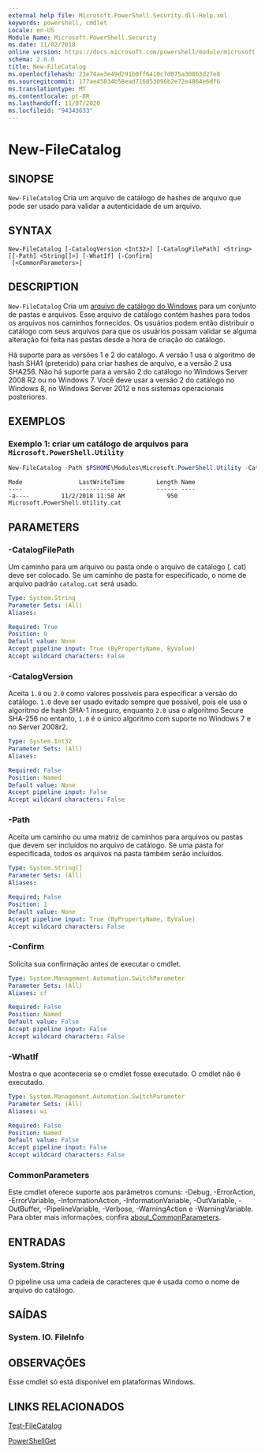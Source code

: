 ```yaml
---
external help file: Microsoft.PowerShell.Security.dll-Help.xml
keywords: powershell, cmdlet
Locale: en-US
Module Name: Microsoft.PowerShell.Security
ms.date: 11/02/2018
online version: https://docs.microsoft.com/powershell/module/microsoft.powershell.security/new-filecatalog?view=powershell-6&WT.mc_id=ps-gethelp
schema: 2.0.0
title: New-FileCatalog
ms.openlocfilehash: 23e74ae3e49d291b0ff6410c7d075a308b3d27e8
ms.sourcegitcommit: 177ae45034b58ead716853096b2e72e4864e6df6
ms.translationtype: MT
ms.contentlocale: pt-BR
ms.lasthandoff: 11/07/2020
ms.locfileid: "94343633"
---
```

# New-FileCatalog

## SINOPSE
`New-FileCatalog` Cria um arquivo de catálogo de hashes de arquivo que pode ser usado para validar a autenticidade de um arquivo.

## SYNTAX

```
New-FileCatalog [-CatalogVersion <Int32>] [-CatalogFilePath] <String> [[-Path] <String[]>] [-WhatIf] [-Confirm]
 [<CommonParameters>]
```

## DESCRIPTION

`New-FileCatalog` Cria um [arquivo de catálogo do Windows](/windows-hardware/drivers/install/catalog-files) para um conjunto de pastas e arquivos. Esse arquivo de catálogo contém hashes para todos os arquivos nos caminhos fornecidos. Os usuários podem então distribuir o catálogo com seus arquivos para que os usuários possam validar se alguma alteração foi feita nas pastas desde a hora de criação do catálogo.

Há suporte para as versões 1 e 2 do catálogo. A versão 1 usa o algoritmo de hash SHA1 (preterido) para criar hashes de arquivo, e a versão 2 usa SHA256. Não há suporte para a versão 2 do catálogo no Windows Server 2008 R2 ou no Windows 7. Você deve usar a versão 2 do catálogo no Windows 8, no Windows Server 2012 e nos sistemas operacionais posteriores.

## EXEMPLOS

### Exemplo 1: criar um catálogo de arquivos para `Microsoft.PowerShell.Utility`

```powershell
New-FileCatalog -Path $PSHOME\Modules\Microsoft.PowerShell.Utility -CatalogFilePath \temp\Microsoft.PowerShell.Utility.cat -CatalogVersion 2.0
```

```Output
Mode                LastWriteTime         Length Name
----                -------------         ------ ----
-a----         11/2/2018 11:58 AM            950 Microsoft.PowerShell.Utility.cat
```

## PARAMETERS

### -CatalogFilePath

Um caminho para um arquivo ou pasta onde o arquivo de catálogo (. cat) deve ser colocado. Se um caminho de pasta for especificado, o nome de arquivo padrão `catalog.cat` será usado.

```yaml
Type: System.String
Parameter Sets: (All)
Aliases:

Required: True
Position: 0
Default value: None
Accept pipeline input: True (ByPropertyName, ByValue)
Accept wildcard characters: False
```

### -CatalogVersion

Aceita `1.0` ou `2.0` como valores possíveis para especificar a versão do catálogo. `1.0` deve ser usado evitado sempre que possível, pois ele usa o algoritmo de hash SHA-1 inseguro, enquanto `2.0` usa o algoritmo Secure SHA-256 no entanto, `1.0` é o único algoritmo com suporte no Windows 7 e no Server 2008r2.

```yaml
Type: System.Int32
Parameter Sets: (All)
Aliases:

Required: False
Position: Named
Default value: None
Accept pipeline input: False
Accept wildcard characters: False
```

### -Path

Aceita um caminho ou uma matriz de caminhos para arquivos ou pastas que devem ser incluídos no arquivo de catálogo. Se uma pasta for especificada, todos os arquivos na pasta também serão incluídos.

```yaml
Type: System.String[]
Parameter Sets: (All)
Aliases:

Required: False
Position: 1
Default value: None
Accept pipeline input: True (ByPropertyName, ByValue)
Accept wildcard characters: False
```

### -Confirm

Solicita sua confirmação antes de executar o cmdlet.

```yaml
Type: System.Management.Automation.SwitchParameter
Parameter Sets: (All)
Aliases: cf

Required: False
Position: Named
Default value: False
Accept pipeline input: False
Accept wildcard characters: False
```

### -WhatIf

Mostra o que aconteceria se o cmdlet fosse executado. O cmdlet não é executado.

```yaml
Type: System.Management.Automation.SwitchParameter
Parameter Sets: (All)
Aliases: wi

Required: False
Position: Named
Default value: False
Accept pipeline input: False
Accept wildcard characters: False
```

### CommonParameters

Este cmdlet oferece suporte aos parâmetros comuns: -Debug, -ErrorAction, -ErrorVariable, -InformationAction, -InformationVariable, -OutVariable, -OutBuffer, -PipelineVariable, -Verbose, -WarningAction e -WarningVariable. Para obter mais informações, confira [about_CommonParameters](https://go.microsoft.com/fwlink/?LinkID=113216).

## ENTRADAS

### System.String

O pipeline usa uma cadeia de caracteres que é usada como o nome de arquivo do catálogo.

## SAÍDAS

### System. IO. FileInfo

## OBSERVAÇÕES

Esse cmdlet só está disponível em plataformas Windows.

## LINKS RELACIONADOS

[Test-FileCatalog](Test-FileCatalog.md)

[PowerShellGet](/powerShell/module/powershellget)
